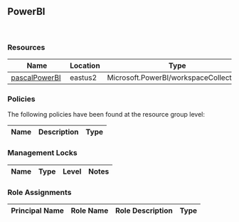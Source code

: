 
## PowerBI 
 
### Resources


| Name | Location | Type |
| --- | --- | --- |
| [pascalPowerBI](pascalPowerBI-954615160.md)  | eastus2  | Microsoft.PowerBI/workspaceCollections  |

### Policies
The following policies have been found at the resource group level: 

| Name | Description | Type |
| --- | --- | --- |

### Management Locks


| Name | Type | Level | Notes |
| --- | --- | --- | --- |

### Role Assignments


| Principal Name | Role Name | Role Description | Type |
| --- | --- | --- | --- |
